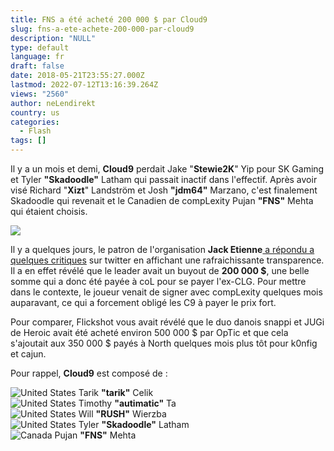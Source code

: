 ```yaml
---
title: FNS a été acheté 200 000 $ par Cloud9
slug: fns-a-ete-achete-200-000-par-cloud9
description: "NULL"
type: default
language: fr
draft: false
date: 2018-05-21T23:55:27.000Z
lastmod: 2022-07-12T13:16:39.264Z
views: "2560"
author: neLendirekt
country: us
categories:
  - Flash
tags: []
---
```

Il y a un mois et demi, **Cloud9** perdait Jake "**Stewie2K**" Yip pour SK Gaming et Tyler **"Skadoodle"** Latham qui passait inactif dans l'effectif. Après avoir visé Richard "**Xizt**" Landström et Josh **"jdm64"** Marzano, c'est finalement Skadoodle qui revenait et le Canadien de compLexity Pujan **"FNS"** Mehta qui étaient choisis. 

![](//picture/5ad892147cafa/pic.jpg)

Il y a quelques jours, le patron de l'organisation **Jack Etienne**[ a répondu a quelques critiques](https://twitter.com/JackEtienne/status/997945063362592768?s=19) sur twitter en affichant une rafraichissante transparence. Il a en effet révélé que le leader avait un buyout de **200 000 $**, une belle somme qui a donc été payée à coL pour se payer l'ex-CLG. Pour mettre dans le contexte, le joueur venait de signer avec compLexity quelques mois auparavant, ce qui a forcement obligé les C9 à payer le prix fort.

Pour comparer, Flickshot vous avait révélé que le duo danois snappi et JUGi de Heroic avait été acheté environ 500 000 $ par OpTic et que cela s'ajoutait aux 350 000 $ payés à North quelques mois plus tôt pour k0nfig et cajun.

Pour rappel, **Cloud9** est composé de :

![United States](/images/countries/us.svg)⁠ ⁠Tarik **"tarik"** Celik  
![United States](/images/countries/us.svg)⁠ ⁠Timothy **"autimatic"** Ta  
![United States](/images/countries/us.svg)⁠ ⁠Will **"RUSH"** Wierzba  
![United States](/images/countries/us.svg)⁠ ⁠Tyler **"Skadoodle"** Latham  
![Canada](/images/countries/ca.svg)⁠ Pujan **"FNS"** Mehta
